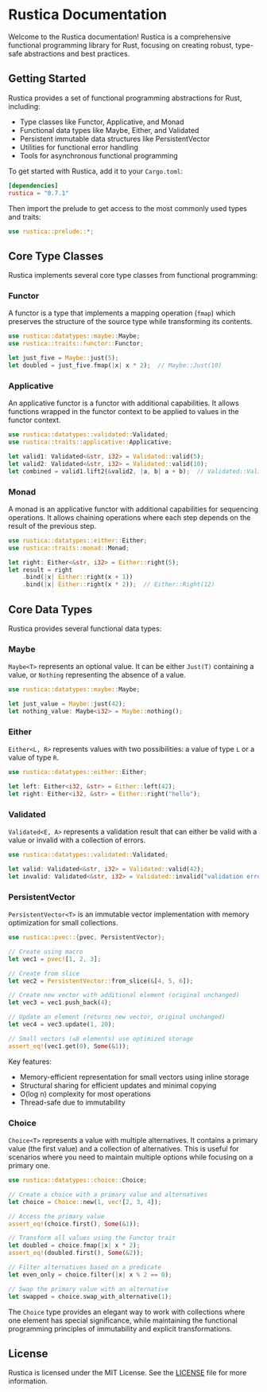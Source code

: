 # Rustica Documentation

Welcome to the Rustica documentation! Rustica is a comprehensive functional programming library for Rust, focusing on creating robust, type-safe abstractions and best practices.

## Getting Started

Rustica provides a set of functional programming abstractions for Rust, including:

- Type classes like Functor, Applicative, and Monad
- Functional data types like Maybe, Either, and Validated
- Persistent immutable data structures like PersistentVector
- Utilities for functional error handling
- Tools for asynchronous functional programming

To get started with Rustica, add it to your `Cargo.toml`:

```toml
[dependencies]
rustica = "0.7.1"
```

Then import the prelude to get access to the most commonly used types and traits:

```rust
use rustica::prelude::*;
```

## Core Type Classes

Rustica implements several core type classes from functional programming:

### Functor

A functor is a type that implements a mapping operation (`fmap`) which preserves the structure of the source type while transforming its contents.

```rust
use rustica::datatypes::maybe::Maybe;
use rustica::traits::functor::Functor;

let just_five = Maybe::just(5);
let doubled = just_five.fmap(|x| x * 2);  // Maybe::Just(10)
```

### Applicative

An applicative functor is a functor with additional capabilities. It allows functions wrapped in the functor context to be applied to values in the functor context.

```rust
use rustica::datatypes::validated::Validated;
use rustica::traits::applicative::Applicative;

let valid1: Validated<&str, i32> = Validated::valid(5);
let valid2: Validated<&str, i32> = Validated::valid(10);
let combined = valid1.lift2(&valid2, |a, b| a + b);  // Validated::Valid(15)
```

### Monad

A monad is an applicative functor with additional capabilities for sequencing operations. It allows chaining operations where each step depends on the result of the previous step.

```rust
use rustica::datatypes::either::Either;
use rustica::traits::monad::Monad;

let right: Either<&str, i32> = Either::right(5);
let result = right
    .bind(|x| Either::right(x + 1))
    .bind(|x| Either::right(x * 2));  // Either::Right(12)
```

## Core Data Types

Rustica provides several functional data types:

### Maybe

`Maybe<T>` represents an optional value. It can be either `Just(T)` containing a value, or `Nothing` representing the absence of a value.

```rust
use rustica::datatypes::maybe::Maybe;

let just_value = Maybe::just(42);
let nothing_value: Maybe<i32> = Maybe::nothing();
```

### Either

`Either<L, R>` represents values with two possibilities: a value of type `L` or a value of type `R`.

```rust
use rustica::datatypes::either::Either;

let left: Either<i32, &str> = Either::left(42);
let right: Either<i32, &str> = Either::right("hello");
```

### Validated

`Validated<E, A>` represents a validation result that can either be valid with a value or invalid with a collection of errors.

```rust
use rustica::datatypes::validated::Validated;

let valid: Validated<&str, i32> = Validated::valid(42);
let invalid: Validated<&str, i32> = Validated::invalid("validation error");
```

### PersistentVector

`PersistentVector<T>` is an immutable vector implementation with memory optimization for small collections.

```rust
use rustica::pvec::{pvec, PersistentVector};

// Create using macro
let vec1 = pvec![1, 2, 3];

// Create from slice
let vec2 = PersistentVector::from_slice(&[4, 5, 6]);

// Create new vector with additional element (original unchanged)
let vec3 = vec1.push_back(4);

// Update an element (returns new vector, original unchanged)
let vec4 = vec3.update(1, 20);

// Small vectors (≤8 elements) use optimized storage
assert_eq!(vec1.get(0), Some(&1));
```

Key features:
- Memory-efficient representation for small vectors using inline storage
- Structural sharing for efficient updates and minimal copying
- O(log n) complexity for most operations
- Thread-safe due to immutability

### Choice

`Choice<T>` represents a value with multiple alternatives. It contains a primary value (the first value) and a collection of alternatives. This is useful for scenarios where you need to maintain multiple options while focusing on a primary one.

```rust
use rustica::datatypes::choice::Choice;

// Create a choice with a primary value and alternatives
let choice = Choice::new(1, vec![2, 3, 4]);

// Access the primary value
assert_eq!(choice.first(), Some(&1));

// Transform all values using the Functor trait
let doubled = choice.fmap(|x| x * 2);
assert_eq!(doubled.first(), Some(&2));

// Filter alternatives based on a predicate
let even_only = choice.filter(|x| x % 2 == 0);

// Swap the primary value with an alternative
let swapped = choice.swap_with_alternative(1);
```

The `Choice` type provides an elegant way to work with collections where one element has special significance, while maintaining the functional programming principles of immutability and explicit transformations.

## License

Rustica is licensed under the MIT License. See the [LICENSE](LICENSE) file for more information.
